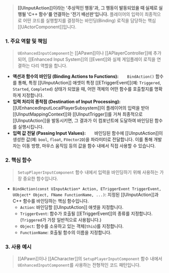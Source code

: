 
> **[[UInputAction]]이라는 '추상적인 행동'과, 그 행동이 발동되었을 때 실제로 실행될 'C++ 함수'를 연결하는 '전기 배선판'입니다.** 플레이어의 입력이 최종적으로 어떤 코드를 실행할지를 결정하는 바인딩(Binding) 로직을 담당하는 핵심 [[UActorComponent]]입니다.

### **1. 주요 역할 및 책임**
> `UEnhancedInputComponent`는 [[APawn]]이나 [[APlayerController]]에 추가되어, [[Enhanced Input System]]의 [[Event]]와 실제 게임플레이 로직을 연결하는 다리 역할을 합니다.
* **액션과 함수의 바인딩 (Binding Actions to Functions):**
      `BindAction()` 함수를 통해, 특정 [[UInputAction]] 애셋이 특정 [[ETriggerEvent]](예: `Triggered`, `Started`, `Completed`) 상태가 되었을 때, 어떤 객체의 어떤 함수를 호출할지를 명확하게 지정합니다.
* **입력 처리의 종착점 (Destination of Input Processing):**
      [[UEnhancedInputLocalPlayerSubsystem]]이 플레이어의 입력을 받아 [[UInputMappingContext]]와 [[UInputTrigger]]를 거쳐 최종적으로 [[UInputAction]]을 발동시키면, 그 결과가 이 컴포넌트에 도달하여 바인딩된 함수를 실행시킵니다.
* **입력 값 전달 (Passing Input Values):**
      바인딩된 함수에 [[UInputAction]]이 생성한 값(예: `bool`, `float`, `FVector2D`)을 파라미터로 전달합니다. 이를 통해 개발자는 이동 방향, 마우스 움직임 등의 값을 함수 내에서 직접 사용할 수 있습니다.

### **2. 핵심 함수**
> `SetupPlayerInputComponent` 함수 내에서 입력을 바인딩하기 위해 사용하는 가장 중요한 함수입니다.
* `BindAction(const UInputAction* Action, ETriggerEvent TriggerEvent, UObject* Object, FName FunctionName, ...)`:
	지정된 [[UInputAction]]과 C++ 함수를 바인딩하는 핵심 함수입니다.
	* `Action`:
	바인딩할 [[UInputAction]] 애셋을 지정합니다.
	* `TriggerEvent`:
	함수가 호출될 [[ETriggerEvent]]의 종류를 지정합니다. (`Triggered`가 가장 일반적으로 사용됩니다.)
	* `Object`: 
	함수를 소유하고 있는 객체(`this`)를 지정합니다.
	* `FunctionName`: 
	호출될 함수의 이름을 지정합니다.

### **3. 사용 예시**
> [[APawn]]이나 [[ACharacter]]의 `SetupPlayerInputComponent` 함수 내에서 `UEnhancedInputComponent`를 사용하는 전형적인 코드 패턴입니다.
